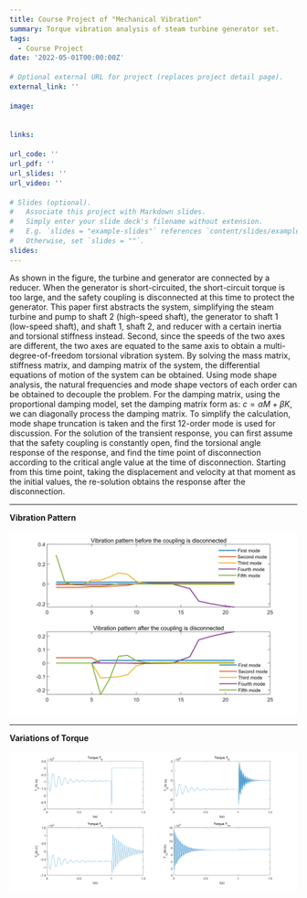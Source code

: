 ```yaml
---
title: Course Project of "Mechanical Vibration"
summary: Torque vibration analysis of steam turbine generator set.
tags:
  - Course Project
date: '2022-05-01T00:00:00Z'

# Optional external URL for project (replaces project detail page).
external_link: ''

image:


links:

url_code: ''
url_pdf: ''
url_slides: ''
url_video: ''

# Slides (optional).
#   Associate this project with Markdown slides.
#   Simply enter your slide deck's filename without extension.
#   E.g. `slides = "example-slides"` references `content/slides/example-slides.md`.
#   Otherwise, set `slides = ""`.
slides: 
---
```


As shown in the figure, the turbine and generator are connected by a reducer. When the generator is short-circuited, the short-circuit torque is too large, and the safety coupling is disconnected at this time to protect the generator. This paper first abstracts the system, simplifying the steam turbine and pump to shaft 2 (high-speed shaft), the generator to shaft 1 (low-speed shaft), and shaft 1, shaft 2, and reducer with a certain inertia and torsional stiffness instead. Second, since the speeds of the two axes are different, the two axes are equated to the same axis to obtain a multi-degree-of-freedom torsional vibration system. By solving the mass matrix, stiffness matrix, and damping matrix of the system, the differential equations of motion of the system can be obtained. Using mode shape analysis, the natural frequencies and mode shape vectors of each order can be obtained to decouple the problem. For the damping matrix, using the proportional damping model, set the damping matrix form as: $c = \alpha M+\beta K$, we can diagonally process the damping matrix. To simplify the calculation, mode shape truncation is taken and the first 12-order mode is used for discussion. For the solution of the transient response, you can first assume that the safety coupling is constantly open, find the torsional angle response of the response, and find the time point of disconnection according to the critical angle value at the time of disconnection. Starting from this time point, taking the displacement and velocity at that moment as the initial values, the re-solution obtains the response after the disconnection.

---

**Vibration Pattern**

![1](1.png)

---

**Variations of Torque**

![3](3.png)
